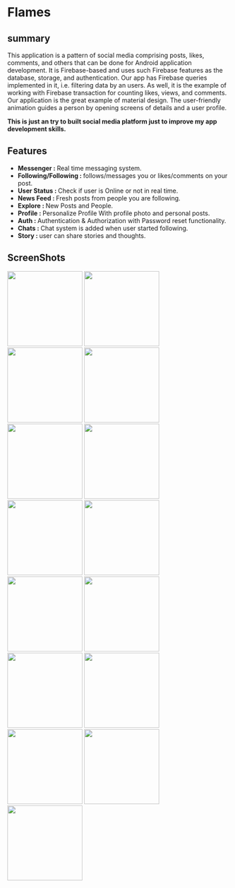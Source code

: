 # Flames
## summary
This application is a pattern of social media comprising posts, likes, comments, and others that can be done for Android application development. It is Firebase-based and uses such Firebase features as the database, storage, and authentication. Our app has Firebase queries implemented in it, i.e. filtering data by an users. As well, it is the example of working with Firebase transaction for counting likes, views, and comments. Our application is the great example of material design. The user-friendly animation guides a person by opening screens of details and a user profile.

<p><b>This is just an try to built social media platform just to improve my app development skills.</b></p>

## Features
   <ul>
     <li><b>Messenger : </b> Real time messaging system.</li>
     <li><b>Following/Following : </b>follows/messages you or likes/comments on your post.</li>
     <li><b>User Status : </b>Check if user is Online or not in real time.</li>
     <li><b>News Feed : </b>Fresh posts from people you are following.</li>
     <li><b>Explore : </b>New Posts and People.</li>
     <li><b>Profile : </b>Personalize Profile With profile photo and personal posts.</li>
     <li><b>Auth : </b>Authentication & Authorization with Password reset functionality.</li>
     <li><b>Chats : </b>Chat system is added when user started following.</li>
     <li><b>Story : </b>user can share stories and thoughts.</li>
   </ul>

## ScreenShots
<p>
<img src="https://user-images.githubusercontent.com/64517035/113728316-a0a0d600-9713-11eb-938b-55349831de62.jpg" width="170">  
<img src="https://user-images.githubusercontent.com/64517035/113728614-de9dfa00-9713-11eb-91fe-d82c60d20ace.jpg" width="170"> 
<img src="https://user-images.githubusercontent.com/64517035/113728800-055c3080-9714-11eb-8fcb-f72183d25fc0.jpg" width="170">
<img src="https://user-images.githubusercontent.com/64517035/113728893-1efd7800-9714-11eb-8b2a-c612a4aff6ba.jpg" width="170">
<img src="https://user-images.githubusercontent.com/64517035/113729055-45bbae80-9714-11eb-8a96-fee68d4099d8.jpg" width="170">
<img src="https://user-images.githubusercontent.com/64517035/113729144-5cfa9c00-9714-11eb-8670-25aed1676beb.jpg" width="170"> 
<img src="https://user-images.githubusercontent.com/64517035/113729277-7b609780-9714-11eb-998f-08cc67e5c42c.jpg" width="170">
<img src="https://user-images.githubusercontent.com/64517035/113729542-bcf14280-9714-11eb-85df-a138b0b414ef.jpg" width="170">
<img src="https://user-images.githubusercontent.com/64517035/113729551-be226f80-9714-11eb-8f95-d70e6d990e37.jpg" width="170">
<img src="https://user-images.githubusercontent.com/64517035/113729839-ffb31a80-9714-11eb-9e44-eb9d8517d0e7.jpg" width="170">
<img src="https://user-images.githubusercontent.com/64517035/113729849-017cde00-9715-11eb-9dbd-091823293222.jpg" width="170">
<img src="https://user-images.githubusercontent.com/64517035/113729851-02157480-9715-11eb-8b90-89cbe6445656.jpg" width="170">
<img src="https://user-images.githubusercontent.com/64517035/113729854-0346a180-9715-11eb-9ab8-a7ea4af384a8.jpg" width="170">
<img src="https://user-images.githubusercontent.com/64517035/113729864-03df3800-9715-11eb-964f-30a5f7122c73.jpg" width="170">
<img src="https://user-images.githubusercontent.com/64517035/113731004-068e5d00-9716-11eb-87f8-3188155ed2af.jpg" width="170">


</p
